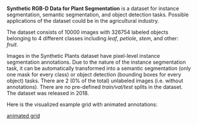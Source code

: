 **Synthetic RGB-D Data for Plant Segmentation** is a dataset for instance segmentation, semantic segmentation, and object detection tasks. Possible applications of the dataset could be in the agricultural industry. 

The dataset consists of 10000 images with 326754 labeled objects belonging to 4 different classes including *leaf*, *petiole*, *stem*, and other: *fruit*.

Images in the Synthetic Plants dataset have pixel-level instance segmentation annotations. Due to the nature of the instance segmentation task, it can be automatically transformed into a semantic segmentation (only one mask for every class) or object detection (bounding boxes for every object) tasks. There are 2 (0% of the total) unlabeled images (i.e. without annotations). There are no pre-defined <i>train/val/test</i> splits in the dataset. The dataset was released in 2018.

Here is the visualized example grid with animated annotations:

[animated grid](https://github.com/dataset-ninja/synthetic-plants/raw/main/visualizations/horizontal_grid.webm)
